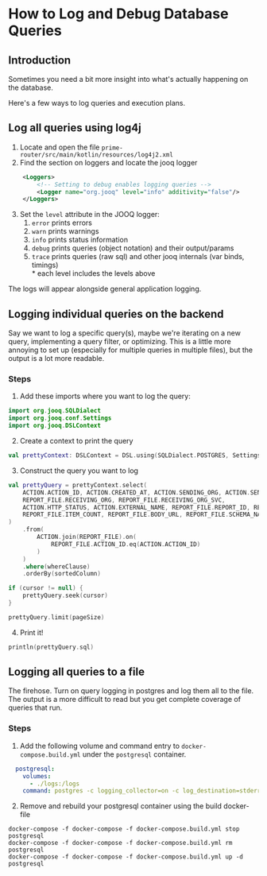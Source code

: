 # How to Log and Debug Database Queries

## Introduction
Sometimes you need a bit more insight into what's actually happening on the database.

Here's a few ways to log queries and execution plans.

## Log all queries using log4j

1. Locate and open the file `prime-router/src/main/kotlin/resources/log4j2.xml`
2. Find the section on loggers and locate the jooq logger
```xml
    <Loggers>
        <!-- Setting to debug enables logging queries -->
        <Logger name="org.jooq" level="info" additivity="false"/>
    </Loggers>
```
3. Set the `level` attribute in the JOOQ logger:
   1. `error` prints errors
   2. `warn` prints warnings
   3. `info` prints status information
   4. `debug` prints queries (object notation) and their output/params
   5. `trace` prints queries (raw sql) and other jooq internals (var binds, timings)  
\* each level includes the levels above

The logs will appear alongside general application logging.

## Logging individual queries on the backend

Say we want to log a specific query(s), maybe we're iterating on a new query, implementing a query filter, or
optimizing. This is a little more annoying to set up (especially for multiple queries in multiple files), but the
output is a lot more readable.

### Steps

1. Add these imports where you want to log the query:

```kotlin
import org.jooq.SQLDialect
import org.jooq.conf.Settings
import org.jooq.DSLContext
```

2. Create a context to print the query

```kotlin
val prettyContext: DSLContext = DSL.using(SQLDialect.POSTGRES, Settings().withRenderFormatted(true))
```

3. Construct the query you want to log 

```kotlin
val prettyQuery = prettyContext.select(
    ACTION.ACTION_ID, ACTION.CREATED_AT, ACTION.SENDING_ORG, ACTION.SENDING_ORG_CLIENT,
    REPORT_FILE.RECEIVING_ORG, REPORT_FILE.RECEIVING_ORG_SVC,
    ACTION.HTTP_STATUS, ACTION.EXTERNAL_NAME, REPORT_FILE.REPORT_ID, REPORT_FILE.SCHEMA_TOPIC,
    REPORT_FILE.ITEM_COUNT, REPORT_FILE.BODY_URL, REPORT_FILE.SCHEMA_NAME, REPORT_FILE.BODY_FORMAT
)
    .from(
        ACTION.join(REPORT_FILE).on(
            REPORT_FILE.ACTION_ID.eq(ACTION.ACTION_ID)
        )
    )
    .where(whereClause)
    .orderBy(sortedColumn)

if (cursor != null) {
    prettyQuery.seek(cursor)
}

prettyQuery.limit(pageSize)
```

4. Print it!

```kotlin
println(prettyQuery.sql)
```

## Logging all queries to a file

The firehose. Turn on query logging in postgres and log them all to the file. The output is a more difficult to read
but you get complete coverage of queries that run.

### Steps

1. Add the following volume and command entry to `docker-compose.build.yml` under the `postgresql` container.

```yaml
  postgresql:
    volumes:
      - ./logs:/logs
    command: postgres -c logging_collector=on -c log_destination=stderr -c log_directory=/logs -c log_statement=all
```

2. Remove and rebuild your postgresql container using the build docker-file

```shell
docker-compose -f docker-compose -f docker-compose.build.yml stop postgresql
docker-compose -f docker-compose -f docker-compose.build.yml rm postgresql
docker-compose -f docker-compose -f docker-compose.build.yml up -d postgresql
```
